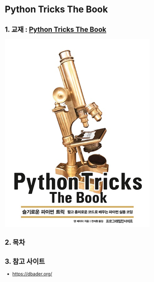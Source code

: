 # Python Tricks The Book


## 1. 교재 : [Python Tricks The Book](http://www.yes24.com/24/goods/68835284)

![](./cover.png)



## 2. 목차





## 3. 참고 사이트

- https://dbader.org/